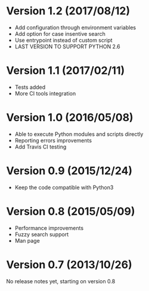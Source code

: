 Version 1.2 (2017/08/12)
===
  - Add configuration through environment variables
  - Add option for case insentive search
  - Use entrypoint instead of custom script
  - LAST VERSION TO SUPPORT PYTHON 2.6

Version 1.1 (2017/02/11)
===
  - Tests added
  - More CI tools integration

Version 1.0 (2016/05/08)
===
  - Able to execute Python modules  and scripts directly
  - Reporting errors improvements
  - Add Travis CI testing

Version 0.9 (2015/12/24)
===

  - Keep the code compatible with Python3

Version 0.8 (2015/05/09)
===

  - Performance improvements
  - Fuzzy search support
  - Man page

Version 0.7 (2013/10/26)
===
No release notes yet, starting on version 0.8
